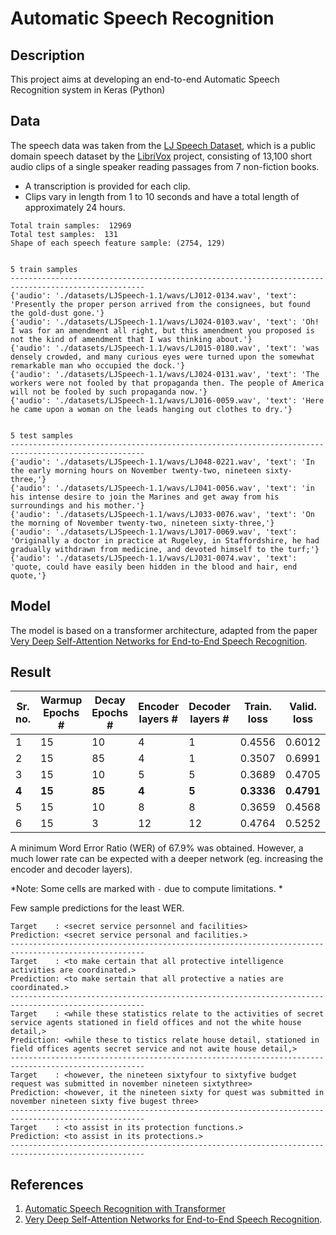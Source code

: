 # Automatic Speech Recognition

## Description

This project aims at developing an end-to-end Automatic Speech Recognition system in Keras (Python)

## Data

The speech data was taken from the [LJ Speech Dataset](https://keithito.com/LJ-Speech-Dataset/), which is a public domain speech dataset by the [LibriVox](https://librivox.org/) project, consisting of 13,100 short audio clips of a single speaker reading passages from 7 non-fiction books.
* A transcription is provided for each clip.
* Clips vary in length from 1 to 10 seconds and have a total length of approximately 24 hours.

```
Total train samples:  12969
Total test samples:  131
Shape of each speech feature sample: (2754, 129)


5 train samples
----------------------------------------------------------------------------------------------------
{'audio': './datasets/LJSpeech-1.1/wavs/LJ012-0134.wav', 'text': 'Presently the proper person arrived from the consignees, but found the gold-dust gone.'}
{'audio': './datasets/LJSpeech-1.1/wavs/LJ024-0103.wav', 'text': 'Oh! I was for an amendment all right, but this amendment you proposed is not the kind of amendment that I was thinking about.'}
{'audio': './datasets/LJSpeech-1.1/wavs/LJ015-0180.wav', 'text': 'was densely crowded, and many curious eyes were turned upon the somewhat remarkable man who occupied the dock.'}
{'audio': './datasets/LJSpeech-1.1/wavs/LJ024-0131.wav', 'text': 'The workers were not fooled by that propaganda then. The people of America will not be fooled by such propaganda now.'}
{'audio': './datasets/LJSpeech-1.1/wavs/LJ016-0059.wav', 'text': 'Here he came upon a woman on the leads hanging out clothes to dry.'}


5 test samples
----------------------------------------------------------------------------------------------------
{'audio': './datasets/LJSpeech-1.1/wavs/LJ048-0221.wav', 'text': 'In the early morning hours on November twenty-two, nineteen sixty-three,'}
{'audio': './datasets/LJSpeech-1.1/wavs/LJ041-0056.wav', 'text': 'in his intense desire to join the Marines and get away from his surroundings and his mother.'}
{'audio': './datasets/LJSpeech-1.1/wavs/LJ033-0076.wav', 'text': 'On the morning of November twenty-two, nineteen sixty-three,'}
{'audio': './datasets/LJSpeech-1.1/wavs/LJ017-0069.wav', 'text': 'Originally a doctor in practice at Rugeley, in Staffordshire, he had gradually withdrawn from medicine, and devoted himself to the turf;'}
{'audio': './datasets/LJSpeech-1.1/wavs/LJ031-0074.wav', 'text': 'quote, could have easily been hidden in the blood and hair, end quote,'}
```

## Model

The model is based on a transformer architecture, adapted from the paper [Very Deep Self-Attention Networks for End-to-End Speech Recognition](https://arxiv.org/abs/1904.13377).


## Result

| Sr. no. | Warmup Epochs # | Decay Epochs # | Encoder layers # | Decoder layers # | Train. loss | Valid. loss | Params #      |   WER (%) |
| ------- | --------------- | -------------- | ---------------- | ---------------- | ----------- | ----------- | ------------- | --------- |
| 1       | 15              | 10             | 4                | 1                | 0.4556      | 0.6012      | 3,953,836     |   90.5    |
| 2       | 15              | 85             | 4                | 1                | 0.3507      | 0.6991      | 3,953,836     |   88.7    |
| 3       | 15              | 10             | 5                | 5                | 0.3689      | 0.4705      | 7,655,036     |   69.8    |
| **4**   | **15**          | **85**         | **4**            | **5**            | **0.3336**  | **0.4791**  | **7,172,236** | **67.9**  |
| 5       | 15              | 10             | 8                | 8                | 0.3659      | 0.4568      | -             | -         |
| 6       | 15              | 3              | 12               | 12               | 0.4764      | 0.5252      | -             | -         |

A minimum Word Error Ratio (WER) of 67.9% was obtained. However, a much lower rate can be expected with a deeper network (eg. increasing the encoder and decoder layers).

*Note: Some cells are marked with `-` due to compute limitations. *

Few sample predictions for the least WER.
```
Target    : <secret service personnel and facilities>
Prediction: <secret service personal and facilities.>
----------------------------------------------------------------------------------------------------
Target    : <to make certain that all protective intelligence activities are coordinated.>
Prediction: <to make sertain that all protective a naties are coordinated.>
----------------------------------------------------------------------------------------------------
Target    : <while these statistics relate to the activities of secret service agents stationed in field offices and not the white house detail,>
Prediction: <while these to tistics relate house detail, stationed in field offices agents secret service and not awite house detail,>
----------------------------------------------------------------------------------------------------
Target    : <however, the nineteen sixtyfour to sixtyfive budget request was submitted in november nineteen sixtythree>
Prediction: <however, it the nineteen sixty for quest was submitted in november nineteen sixty five bugest three>
----------------------------------------------------------------------------------------------------
Target    : <to assist in its protection functions.>
Prediction: <to assist in its protections.>
----------------------------------------------------------------------------------------------------
```

## References

1. [Automatic Speech Recognition with Transformer](https://keras.io/examples/audio/transformer_asr/)
2. [Very Deep Self-Attention Networks for End-to-End Speech Recognition](https://arxiv.org/abs/1904.13377).


